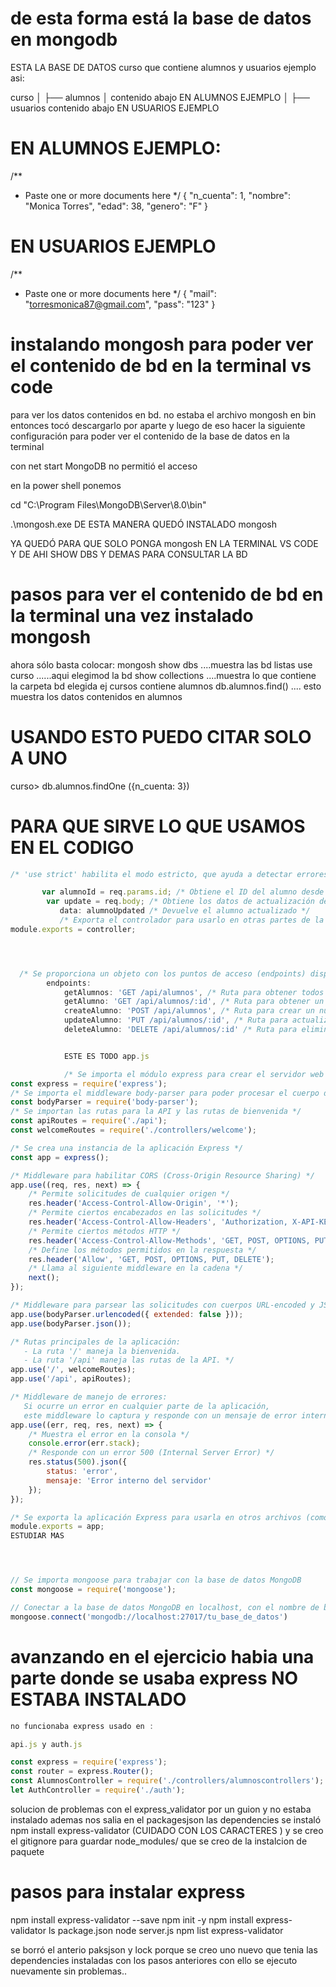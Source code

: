# de esta forma está la base de datos en mongodb 
ESTA LA BASE DE DATOS curso que contiene alumnos y usuarios ejemplo
asi: 

curso 
│
├── alumnos 
│ contenido abajo EN ALUMNOS EJEMPLO
│
├── usuarios 
  contenido abajo EN USUARIOS EJEMPLO


# EN ALUMNOS EJEMPLO:
/** 
* Paste one or more documents here
*/
{
  "n_cuenta": 1,
  "nombre": "Monica Torres",
  "edad": 38,
  "genero": "F"
}

# EN USUARIOS EJEMPLO
/** 
* Paste one or more documents here
*/
{
  "mail": "torresmonica87@gmail.com",
  "pass": "123"
}

# instalando mongosh para poder ver el contenido de bd en la terminal vs code
para ver los datos contenidos en bd. no estaba el archivo mongosh en bin entonces tocó descargarlo por aparte y luego de eso hacer la siguiente configuración para poder ver el contenido de la base de datos en la terminal 

con net start MongoDB
no permitió el acceso

en la power shell ponemos 

cd "C:\Program Files\MongoDB\Server\8.0\bin"

.\mongosh.exe
 DE ESTA MANERA QUEDÓ INSTALADO mongosh


 YA QUEDÓ PARA QUE SOLO PONGA mongosh EN LA TERMINAL VS CODE Y DE AHI SHOW DBS Y DEMAS PARA CONSULTAR LA BD
 
# pasos para ver el contenido de bd en la terminal una vez instalado mongosh
 ahora sólo basta colocar:
 mongosh
  show dbs ....muestra las bd listas
  use curso ......aqui elegimod la bd
  show collections ....muestra lo que contiene la carpeta bd elegida ej cursos contiene alumnos
  db.alumnos.find() .... esto muestra los datos contenidos en alumnos


# USANDO ESTO PUEDO CITAR SOLO A UNO 
curso> db.alumnos.findOne ({n_cuenta: 3})



# PARA QUE SIRVE LO QUE USAMOS EN EL CODIGO

``` js 
/* 'use strict' habilita el modo estricto, que ayuda a detectar errores potenciales en el código */

       var alumnoId = req.params.id; /* Obtiene el ID del alumno desde los parámetros de la solicitud */
        var update = req.body; /* Obtiene los datos de actualización desde el cuerpo de la solicitud */
           data: alumnoUpdated /* Devuelve el alumno actualizado */
           /* Exporta el controlador para usarlo en otras partes de la aplicación */
module.exports = controller;




  /* Se proporciona un objeto con los puntos de acceso (endpoints) disponibles en la API */
        endpoints: 
            getAlumnos: 'GET /api/alumnos', /* Ruta para obtener todos los alumnos */
            getAlumno: 'GET /api/alumnos/:id', /* Ruta para obtener un alumno por su ID */
            createAlumno: 'POST /api/alumnos', /* Ruta para crear un nuevo alumno */
            updateAlumno: 'PUT /api/alumnos/:id', /* Ruta para actualizar un alumno por su ID */
            deleteAlumno: 'DELETE /api/alumnos/:id' /* Ruta para eliminar un alumno por su ID */


            ESTE ES TODO app.js

            /* Se importa el módulo express para crear el servidor web */
const express = require('express');
/* Se importa el middleware body-parser para poder procesar el cuerpo de las solicitudes */
const bodyParser = require('body-parser');
/* Se importan las rutas para la API y las rutas de bienvenida */
const apiRoutes = require('./api');
const welcomeRoutes = require('./controllers/welcome');

/* Se crea una instancia de la aplicación Express */
const app = express();

/* Middleware para habilitar CORS (Cross-Origin Resource Sharing) */
app.use((req, res, next) => {
    /* Permite solicitudes de cualquier origen */
    res.header('Access-Control-Allow-Origin', '*');
    /* Permite ciertos encabezados en las solicitudes */
    res.header('Access-Control-Allow-Headers', 'Authorization, X-API-KEY, Origin, X-Requested-With, Content-Type, Accept, Access-Control-Allow-Request-Method');
    /* Permite ciertos métodos HTTP */
    res.header('Access-Control-Allow-Methods', 'GET, POST, OPTIONS, PUT, DELETE');
    /* Define los métodos permitidos en la respuesta */
    res.header('Allow', 'GET, POST, OPTIONS, PUT, DELETE');
    /* Llama al siguiente middleware en la cadena */
    next();
});

/* Middleware para parsear las solicitudes con cuerpos URL-encoded y JSON */
app.use(bodyParser.urlencoded({ extended: false }));
app.use(bodyParser.json());

/* Rutas principales de la aplicación: 
   - La ruta '/' maneja la bienvenida.
   - La ruta '/api' maneja las rutas de la API. */
app.use('/', welcomeRoutes);
app.use('/api', apiRoutes);

/* Middleware de manejo de errores:
   Si ocurre un error en cualquier parte de la aplicación, 
   este middleware lo captura y responde con un mensaje de error interno. */
app.use((err, req, res, next) => {
    /* Muestra el error en la consola */
    console.error(err.stack);
    /* Responde con un error 500 (Internal Server Error) */
    res.status(500).json({
        status: 'error',
        mensaje: 'Error interno del servidor'
    });
});

/* Se exporta la aplicación Express para usarla en otros archivos (como en un archivo de servidor principal) */
module.exports = app;
ESTUDIAR MAS 




// Se importa mongoose para trabajar con la base de datos MongoDB
const mongoose = require('mongoose');

// Conectar a la base de datos MongoDB en localhost, con el nombre de base de datos 'tu_base_de_datos'
mongoose.connect('mongodb://localhost:27017/tu_base_de_datos')
```



# avanzando en el ejercicio habia una parte donde se usaba express NO ESTABA INSTALADO

```js
no funcionaba express usado en :

api.js y auth.js

const express = require('express');
const router = express.Router();
const AlumnosController = require('./controllers/alumnoscontrollers');
let AuthController = require('./auth');
```

solucion de problemas con el express_validator por un guion y no estaba instalado ademas nos salia en el packagesjson las dependencies se instaló npm install express-validator (CUIDADO CON LOS CARACTERES )
 y se creo el gitignore para guardar node_modules/
 que se creo de la instalcion de paquete

# pasos para instalar express
npm install express-validator --save
npm init -y
npm install express-validator
ls package.json
node server.js
npm list express-validator

se borró el anterio paksjson y lock porque se creo uno nuevo que tenia las dependencies instaladas con los pasos anteriores con ello se ejecuto nuevamente sin problemas..



